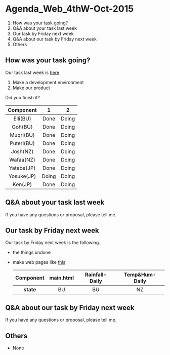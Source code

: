 # Agenda_Web_4thW-Oct-2015

1. How was your task going?
1. Q&A about your task last week
1. Our task by Friday next week
1. Q&A about our task by Friday next week
1. Others


## How was your task going?

Our task last week is [here](documents/meeting/weekly/Minutes_Web_3w-Oct-2015.md).  

1. Make a development environment
1. Make our product

Did you finish it?

|Component|1|2|  
|:---:|:---:|:---:|
|Elli(BU) |Done|Doing|
|Goh(BU) |Done|Doing|
|Muqri(BU) |Done|Doing|  
|Puteri(BU) |Done|Doing|  
|Josh(NZ) |Done|Doing|  
|Wafaa(NZ) |Done|Doing|  
|Yatabe(JP) |Done|Doing|
|Yosuke(JP) |Doing|Doing|
|Ken(JP) |Done|Doing|  



## Q&A about your task last week

If you have any questions or proposal, please tell me.


## Our task by Friday next week

Our task by Friday next week is the following.

* the things undone
* make web pages like [this](https://drive.google.com/file/d/0B6PTRu12AkpJcFRwa3g1WHNOMG8/view?usp=sharing)

	|Component|main.html|Rainfall-Daily|Temp&Hum-Daily|  
	|:---:|:---:|:---:|:---:|  
	|**state**|BU|BU|NZ|



## Q&A about our task by Friday next week

If you have any questions or proposal, please tell me.


## Others

* None
